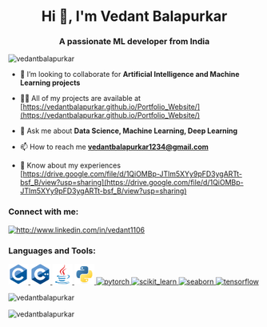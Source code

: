 <!---
- Resume Link => https://drive.google.com/file/d/1QiOMBp-JTlm5XYy9pFD3ygARTt-bsf_B/view?usp=sharing
- 👋 Hi, I’m @Vedantbalapurkar
- 👀 I’m interested in Artificial Intelligence and Machine Learning 
- 🌱 I’m currently learning AI/ML



Vedantbalapurkar/Vedantbalapurkar is a ✨ special ✨ repository because its `README.md` (this file) appears on your GitHub profile.
You can click the Preview link to take a look at your changes.
--->


<h1 align="center">Hi 👋, I'm Vedant Balapurkar</h1>
<h3 align="center">A passionate ML developer from India</h3>

<p align="left"> <img src="https://komarev.com/ghpvc/?username=vedantbalapurkar&label=Profile%20views&color=0e75b6&style=flat" alt="vedantbalapurkar" /> </p>

- 👯 I’m looking to collaborate for **Artificial Intelligence and Machine Learning projects**

- 👨‍💻 All of my projects are available at [https://vedantbalapurkar.github.io/Portfolio_Website/](https://vedantbalapurkar.github.io/Portfolio_Website/)

- 💬 Ask me about **Data Science, Machine Learning, Deep Learning**

- 📫 How to reach me **vedantbalapurkar1234@gmail.com**

- 📄 Know about my experiences [https://drive.google.com/file/d/1QiOMBp-JTlm5XYy9pFD3ygARTt-bsf_B/view?usp=sharing](https://drive.google.com/file/d/1QiOMBp-JTlm5XYy9pFD3ygARTt-bsf_B/view?usp=sharing)

<h3 align="left">Connect with me:</h3>
<p align="left">
<a href="https://linkedin.com/in/http://www.linkedin.com/in/vedant1106" target="blank"><img align="center" src="https://raw.githubusercontent.com/rahuldkjain/github-profile-readme-generator/master/src/images/icons/Social/linked-in-alt.svg" alt="http://www.linkedin.com/in/vedant1106" height="30" width="40" /></a>
</p>

<h3 align="left">Languages and Tools:</h3>
<p align="left"> <a href="https://www.cprogramming.com/" target="_blank" rel="noreferrer"> <img src="https://raw.githubusercontent.com/devicons/devicon/master/icons/c/c-original.svg" alt="c" width="40" height="40"/> </a> <a href="https://www.w3schools.com/cpp/" target="_blank" rel="noreferrer"> <img src="https://raw.githubusercontent.com/devicons/devicon/master/icons/cplusplus/cplusplus-original.svg" alt="cplusplus" width="40" height="40"/> </a> <a href="https://www.java.com" target="_blank" rel="noreferrer"> <img src="https://raw.githubusercontent.com/devicons/devicon/master/icons/java/java-original.svg" alt="java" width="40" height="40"/> </a> <a href="https://www.python.org" target="_blank" rel="noreferrer"> <img src="https://raw.githubusercontent.com/devicons/devicon/master/icons/python/python-original.svg" alt="python" width="40" height="40"/> </a> <a href="https://pytorch.org/" target="_blank" rel="noreferrer"> <img src="https://www.vectorlogo.zone/logos/pytorch/pytorch-icon.svg" alt="pytorch" width="40" height="40"/> </a> <a href="https://scikit-learn.org/" target="_blank" rel="noreferrer"> <img src="https://upload.wikimedia.org/wikipedia/commons/0/05/Scikit_learn_logo_small.svg" alt="scikit_learn" width="40" height="40"/> </a> <a href="https://seaborn.pydata.org/" target="_blank" rel="noreferrer"> <img src="https://seaborn.pydata.org/_images/logo-mark-lightbg.svg" alt="seaborn" width="40" height="40"/> </a> <a href="https://www.tensorflow.org" target="_blank" rel="noreferrer"> <img src="https://www.vectorlogo.zone/logos/tensorflow/tensorflow-icon.svg" alt="tensorflow" width="40" height="40"/> </a> </p>

<p><img align="center" src="https://github-readme-stats.vercel.app/api/top-langs?username=vedantbalapurkar&show_icons=true&locale=en&layout=compact" alt="vedantbalapurkar" /></p>

<p><img align="center" src="https://github-readme-streak-stats.herokuapp.com/?user=vedantbalapurkar&" alt="vedantbalapurkar" /></p>
